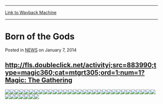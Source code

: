 
---
[Link to Wayback Machine](https://web.archive.org/web/20220630071613/https://magic.wizards.com/en/articles/archive/born-gods-2014-01-07)

[_metadata_:generator]:- "Drupal 7 (http://drupal.org)"
[_metadata_:node]:- "205271"
[_metadata_:publish_date]:- "2014-01-07"
[_metadata_:source]:- "div-main-content"
[_metadata_:title]:- "Born of the Gods"
[_metadata_:wayback_capture_timestamp]:- "2022-06-30 07:16:13"
[_metadata_:wayback_raw_url]:- "https://web.archive.org/web/20220630071613id_/https://magic.wizards.com/en/articles/archive/born-gods-2014-01-07"
[_metadata_:wayback_url]:- "https://magic.wizards.com/en/articles/archive/born-gods-2014-01-07"
---


Born of the Gods
================



 Posted in [NEWS](/en/articles)
 on January 7, 2014 










<http://fls.doubleclick.net/activityi;src=883990;type=magic360;cat=mtgrt305;ord=1;num=1?>[Magic: The Gathering](/Magic/ "Click to return to the Magic: The Gathering home page.")
----------------------------------------------------------------------------------------

[![](https://media.wizards.com/images/magic/tcg/products/bng/iaxsknaw98922/EN_BNGFrontPage_MTGOPre_EventButton_Static.png)](/Magic/TCG/Events.aspx?x=mtgcom/events/prerelease-facts)[![](https://media.wizards.com/images/magic/tcg/products/bng/iaxsknaw98922/EN_BNGFrontPage_PRE_MTGHP_Static.png)](http://www.mtgherospath.com)[![](https://media.wizards.com/images/magic/tcg/products/bng/iaxsknaw98922/EN_BNGFrontPage_PRE_CIG_Static.png)](/magic/tcg/article.aspx?x=mtg/tcg/bornofthegods/cig)[![](https://media.wizards.com/images/magic/tcg/products/bng/iaxsknaw98922/EN_BNGFrontPage_PRE_ProductInfo_Static.png)](/magic/tcg/productarticle.aspx?x=mtg/tcg/bornofthegods/productinfo)[![](https://media.wizards.com/images/magic/tcg/products/bng/iaxsknaw98922/EN_BNGFrontPage_PRE_CardSets_Static.png)](/magic/TCG/Article.aspx?x=mtg/tcg/products/allproducts)[![](https://media.wizards.com/images/magic/tcg/products/bng/iaxsknaw98922/EN_BNGFrontPage_PRE_Merch_Static.png)](http://www.mtgmerch.com/)[![](https://media.wizards.com/images/magic/tcg/products/bng/iaxsknaw98922/EN_BNGFrontPage_Game_Promo_Static.png)](http://archive.wizards.com/Magic/Magazine/Article.aspx?x=mtg/daily/arcana/1408)[![](https://media.wizards.com/images/magic/tcg/products/bng/iaxsknaw98922/EN_BNGFrontPage_Launch_EventButton_Static.png)](http://archive.wizards.com/Promo/HerosPath/Default.aspx)[![](https://media.wizards.com/images/magic/tcg/products/bng/iaxsknaw98922/EN_BNGFrontPage_PRE_MTGHP_Static.png)](http://www.mtgherospath.com)[![](https://media.wizards.com/images/magic/tcg/products/bng/iaxsknaw98922/EN_BNGFrontPage_PRE_CIG_Static.png)](/magic/tcg/article.aspx?x=mtg/tcg/bornofthegods/cig)[![](https://media.wizards.com/images/magic/tcg/products/bng/iaxsknaw98922/EN_BNGFrontPage_PRE_ProductInfo_Static.png)](/magic/tcg/productarticle.aspx?x=mtg/tcg/bornofthegods/productinfo)[![](https://media.wizards.com/images/magic/tcg/products/bng/iaxsknaw98922/EN_BNGFrontPage_PRE_CardSets_Static.png)](/magic/TCG/Article.aspx?x=mtg/tcg/products/allproducts)[![](https://media.wizards.com/images/magic/tcg/products/bng/iaxsknaw98922/EN_BNGFrontPage_PRE_Merch_Static.png)](http://www.mtgmerch.com/)[![](https://media.wizards.com/images/magic/tcg/products/bng/iaxsknaw98922/EN_BNGFrontPage_Launch_Promo_Static.png)](/magic/tcg/productarticle.aspx?x=mtg/tcg/bornofthegods/productinfo)[![](https://media.wizards.com/images/magic/tcg/products/bng/iaxsknaw98922/EN_BNGFrontPage_MagicOnlinePre_EventButton_Static.png)](http://archive.wizards.com/magic/magazine/article.aspx?x=mtg/daily/other/09162013)[![](https://media.wizards.com/images/magic/tcg/products/bng/iaxsknaw98922/EN_BNGFrontPage_PRE_MTGHP_Static.png)](http://www.mtgherospath.com)[![](https://media.wizards.com/images/magic/tcg/products/bng/iaxsknaw98922/EN_BNGFrontPage_PRE_CIG_Static.png)](/magic/tcg/article.aspx?x=mtg/tcg/bornofthegods/cig)[![](https://media.wizards.com/images/magic/tcg/products/bng/iaxsknaw98922/EN_BNGFrontPage_PRE_ProductInfo_Static.png)](/magic/tcg/productarticle.aspx?x=mtg/tcg/bornofthegods/productinfo)[![](https://media.wizards.com/images/magic/tcg/products/bng/iaxsknaw98922/EN_BNGFrontPage_PRE_CardSets_Static.png)](/magic/TCG/Article.aspx?x=mtg/tcg/products/allproducts)[![](https://media.wizards.com/images/magic/tcg/products/bng/iaxsknaw98922/EN_BNGFrontPage_PRE_Merch_Static.png)](http://www.mtgmerch.com/)[![](https://media.wizards.com/images/magic/tcg/products/bng/iaxsknaw98922/EN_BNGFrontPage_PT_EventButton_Static.png)](http://archive.wizards.com/magic/tcg/events.aspx?x=mtg/event/protour/bornofthegods14)[![](https://media.wizards.com/images/magic/tcg/products/bng/iaxsknaw98922/EN_BNGFrontPage_PRE_MTGHP_Static.png)](http://www.mtgherospath.com)[![](https://media.wizards.com/images/magic/tcg/products/bng/iaxsknaw98922/EN_BNGFrontPage_PRE_CIG_Static.png)](/magic/tcg/article.aspx?x=mtg/tcg/bornofthegods/cig)[![](https://media.wizards.com/images/magic/tcg/products/bng/iaxsknaw98922/EN_BNGFrontPage_PRE_ProductInfo_Static.png)](/magic/tcg/productarticle.aspx?x=mtg/tcg/bornofthegods/productinfo)[![](https://media.wizards.com/images/magic/tcg/products/bng/iaxsknaw98922/EN_BNGFrontPage_PRE_CardSets_Static.png)](/magic/TCG/Article.aspx?x=mtg/tcg/products/allproducts)[![](https://media.wizards.com/images/magic/tcg/products/bng/iaxsknaw98922/EN_BNGFrontPage_PRE_Merch_Static.png)](http://www.mtgmerch.com/)[![](https://media.wizards.com/images/magic/tcg/products/bng/iaxsknaw98922/EN_BNGFrontPage_Game_EventButton_Static.png)](/magic/tcg/events.aspx?x=mtgcom/events/gameday-facts)[![](https://media.wizards.com/images/magic/tcg/products/bng/iaxsknaw98922/EN_BNGFrontPage_PRE_MTGHP_Static.png)](http://www.mtgherospath.com)[![](https://media.wizards.com/images/magic/tcg/products/bng/iaxsknaw98922/EN_BNGFrontPage_PRE_CIG_Static.png)](/magic/tcg/article.aspx?x=mtg/tcg/bornofthegods/cig)[![](https://media.wizards.com/images/magic/tcg/products/bng/iaxsknaw98922/EN_BNGFrontPage_PRE_ProductInfo_Static.png)](/magic/tcg/productarticle.aspx?x=mtg/tcg/bornofthegods/productinfo)[![](https://media.wizards.com/images/magic/tcg/products/bng/iaxsknaw98922/EN_BNGFrontPage_PRE_CardSets_Static.png)](/magic/TCG/Article.aspx?x=mtg/tcg/products/allproducts)[![](https://media.wizards.com/images/magic/tcg/products/bng/iaxsknaw98922/EN_BNGFrontPage_PRE_Merch_Static.png)](http://www.mtgmerch.com/)[![](https://media.wizards.com/images/magic/tcg/products/bng/iaxsknaw98922/EN_BNGFrontPage_FNM_EventButton_Static.png)](/Magic/TCG/Events.aspx?x=events/magic/fnm)[![](https://media.wizards.com/images/magic/tcg/products/bng/iaxsknaw98922/EN_BNGFrontPage_PRE_MTGHP_Static.png)](http://www.mtgherospath.com)[![](https://media.wizards.com/images/magic/tcg/products/bng/iaxsknaw98922/EN_BNGFrontPage_PRE_CIG_Static.png)](/magic/tcg/article.aspx?x=mtg/tcg/bornofthegods/cig)[![](https://media.wizards.com/images/magic/tcg/products/bng/iaxsknaw98922/EN_BNGFrontPage_PRE_ProductInfo_Static.png)](/magic/tcg/productarticle.aspx?x=mtg/tcg/bornofthegods/productinfo)[![](https://media.wizards.com/images/magic/tcg/products/bng/iaxsknaw98922/EN_BNGFrontPage_PRE_CardSets_Static.png)](/magic/TCG/Article.aspx?x=mtg/tcg/products/allproducts)[![](https://media.wizards.com/images/magic/tcg/products/bng/iaxsknaw98922/EN_BNGFrontPage_PRE_Merch_Static.png)](http://www.mtgmerch.com/)





